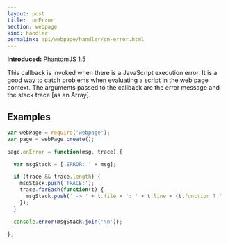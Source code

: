 ```yaml
---
layout: post
title:  onError
section: webpage
kind: handler
permalink: api/webpage/handler/on-error.html
---
```


**Introduced:** PhantomJS 1.5

This callback is invoked when there is a JavaScript execution error. It is a good way to catch problems when evaluating a script in the web page context. The arguments passed to the callback are the error message and the stack trace [as an Array].

## Examples

```javascript
var webPage = require('webpage');
var page = webPage.create();

page.onError = function(msg, trace) {

  var msgStack = ['ERROR: ' + msg];

  if (trace && trace.length) {
    msgStack.push('TRACE:');
    trace.forEach(function(t) {
      msgStack.push(' -> ' + t.file + ': ' + t.line + (t.function ? ' (in function "' + t.function +'")' : ''));
    });
  }

  console.error(msgStack.join('\n'));

};
```








